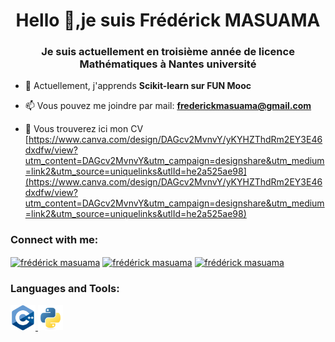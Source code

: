 <h1 align="center">Hello 👋,je suis Frédérick MASUAMA</h1>
<h3 align="center">Je suis actuellement en troisième année de licence Mathématiques à Nantes université</h3>

- 🌱 Actuellement, j'apprends **Scikit-learn sur FUN Mooc**

- 📫 Vous pouvez me joindre par mail: **frederickmasuama@gmail.com**

- 📄 Vous trouverez ici mon CV [https://www.canva.com/design/DAGcv2MvnvY/yKYHZThdRm2EY3E46dxdfw/view?utm_content=DAGcv2MvnvY&utm_campaign=designshare&utm_medium=link2&utm_source=uniquelinks&utlId=he2a525ae98](https://www.canva.com/design/DAGcv2MvnvY/yKYHZThdRm2EY3E46dxdfw/view?utm_content=DAGcv2MvnvY&utm_campaign=designshare&utm_medium=link2&utm_source=uniquelinks&utlId=he2a525ae98)

<h3 align="left">Connect with me:</h3>
<p align="left">
<a href="https://linkedin.com/in/frédérick masuama" target="blank"><img align="center" src="https://raw.githubusercontent.com/rahuldkjain/github-profile-readme-generator/master/src/images/icons/Social/linked-in-alt.svg" alt="frédérick masuama" height="30" width="40" /></a>
<a href="https://fb.com/frédérick masuama" target="blank"><img align="center" src="https://raw.githubusercontent.com/rahuldkjain/github-profile-readme-generator/master/src/images/icons/Social/facebook.svg" alt="frédérick masuama" height="30" width="40" /></a>
<a href="https://instagram.com/frédérick masuama" target="blank"><img align="center" src="https://raw.githubusercontent.com/rahuldkjain/github-profile-readme-generator/master/src/images/icons/Social/instagram.svg" alt="frédérick masuama" height="30" width="40" /></a>
</p>

<h3 align="left">Languages and Tools:</h3>
<p align="left"> <a href="https://www.w3schools.com/cpp/" target="_blank" rel="noreferrer"> <img src="https://raw.githubusercontent.com/devicons/devicon/master/icons/cplusplus/cplusplus-original.svg" alt="cplusplus" width="40" height="40"/> </a> <a href="https://www.python.org" target="_blank" rel="noreferrer"> <img src="https://raw.githubusercontent.com/devicons/devicon/master/icons/python/python-original.svg" alt="python" width="40" height="40"/> </a> </p>
